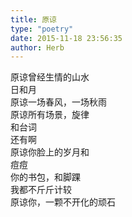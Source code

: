 ```yaml
---  
title: 原谅  
type: "poetry"  
date: 2015-11-18 23:56:35  
author: Herb  
---  
```

原谅曾经生情的山水  
日和月  
原谅一场春风，一场秋雨  
原谅所有场景，旋律  
和台词  
还有啊  
原谅你脸上的岁月和  
痘痘  
你的书包，和脚踝  
我都不斤斤计较  
原谅你，一颗不开化的顽石  
